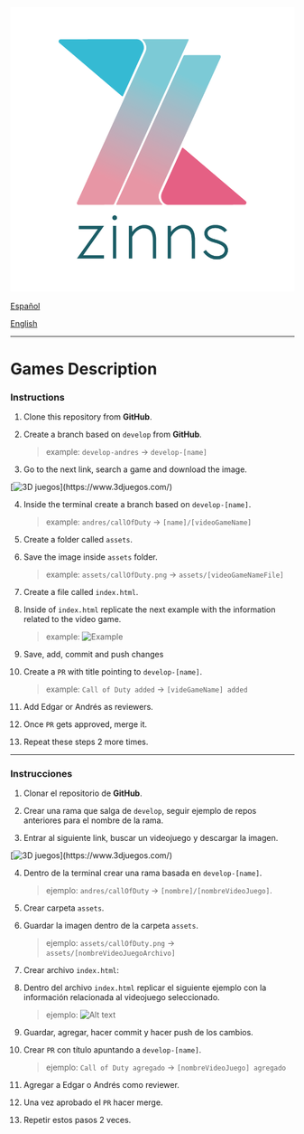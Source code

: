 ![zinns.io](zinns.png)

[Español](#instrucciones)

[English](#instructions)

---

# Games Description

### Instructions

1. Clone this repository from **GitHub**.

2. Create a branch based on `develop` from **GitHub**.

    > example: `develop-andres` -> `develop-[name]`

3. Go to the next link, search a game and download the image.

[![3D juegos](https://img.weblogssl.com/css/3djuegos/p/tech-d/images/head-brand-logo.svg?v=155")](https://www.3djuegos.com/)

4. Inside the terminal create a branch based on `develop-[name]`.

    > example: `andres/callOfDuty` -> `[name]/[videoGameName]`

5. Create a folder called `assets`.

6. Save the image inside `assets` folder.

    > example: `assets/callOfDuty.png` -> `assets/[videoGameNameFile]`

7. Create a file called `index.html`.

8. Inside of `index.html` replicate the next example with the information related to the video game.

    > example: ![Example](example.png)

9. Save, add, commit and push changes

10. Create a `PR` with title pointing to `develop-[name]`.

    > example: `Call of Duty added` -> `[videGameName] added`

11. Add Edgar or Andrés as reviewers.

12. Once `PR` gets approved, merge it.

13. Repeat these steps 2 more times.

---

### Instrucciones

1. Clonar el repositorio de **GitHub**.

2. Crear una rama que salga de `develop`, seguir ejemplo de repos anteriores para el nombre de la rama.

3. Entrar al siguiente link, buscar un videojuego y descargar la imagen.

[![3D juegos](https://img.weblogssl.com/css/3djuegos/p/tech-d/images/head-brand-logo.svg?v=155")](https://www.3djuegos.com/)

4. Dentro de la terminal crear una rama basada en `develop-[name]`.

    > ejemplo: `andres/callOfDuty` -> `[nombre]/[nombreVideoJuego]`.

5. Crear carpeta `assets`.

6. Guardar la imagen dentro de la carpeta `assets`.

    > ejemplo: `assets/callOfDuty.png` -> `assets/[nombreVideoJuegoArchivo]`

7. Crear archivo `index.html`:

8. Dentro del archivo `index.html` replicar el siguiente ejemplo con la información relacionada al videojuego seleccionado.

    > ejemplo: ![Alt text](example.png)

9. Guardar, agregar, hacer commit y hacer push de los cambios.

10. Crear `PR` con título apuntando a `develop-[name]`.

    > ejemplo: `Call of Duty agregado` -> `[nombreVideoJuego] agregado`

11. Agregar a Edgar o Andrés como reviewer.

12. Una vez aprobado el `PR` hacer merge.

13. Repetir estos pasos 2 veces.
